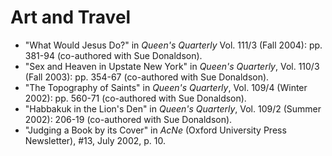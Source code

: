 # Art and Travel

- "What Would Jesus Do?" in _Queen's Quarterly_ Vol. 111/3 (Fall 2004): pp. 381-94 (co-authored with Sue Donaldson).
- "Sex and Heaven in Upstate New York" in _Queen's Quarterly_, Vol. 110/3 (Fall 2003): pp. 354-67 (co-authored with Sue Donaldson).
- "The Topography of Saints" in _Queen's Quarterly_, Vol. 109/4 (Winter 2002): pp. 560-71 (co-authored with Sue Donaldson).
- "Habbakuk in the Lion's Den" in _Queen's Quarterly_, Vol. 109/2 (Summer 2002): 206-19 (co-authored with Sue Donaldson).
- "Judging a Book by its Cover" in _AcNe_ (Oxford University Press Newsletter), #13, July 2002, p. 10.
